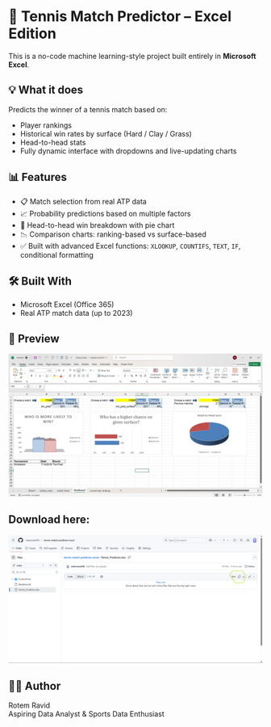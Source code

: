 # 🎾 Tennis Match Predictor – Excel Edition

This is a no-code machine learning-style project built entirely in **Microsoft Excel**.

## 💡 What it does
Predicts the winner of a tennis match based on:
- Player rankings
- Historical win rates by surface (Hard / Clay / Grass)
- Head-to-head stats
- Fully dynamic interface with dropdowns and live-updating charts

## 📊 Features
- 📋 Match selection from real ATP data
- 📈 Probability predictions based on multiple factors
- 🧠 Head-to-head win breakdown with pie chart
- 📉 Comparison charts: ranking-based vs surface-based
- ✅ Built with advanced Excel functions: `XLOOKUP`, `COUNTIFS`, `TEXT`, `IF`, conditional formatting

## 🛠 Built With
- Microsoft Excel (Office 365)
- Real ATP match data (up to 2023)

## 👀 Preview
<img src="Screenshots/dashboard_preview.jpg" width="600">

## Download here:
<img src="Screenshots/Download%20here.png" width="600">

## 🧑‍💻 Author
Rotem Ravid  
Aspiring Data Analyst & Sports Data Enthusiast

